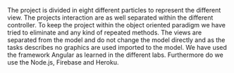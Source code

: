 The project is divided in eight different particles to represent the different view. The projects interaction are as well separated within the different controller. To keep the project within the object oriented paradigm we have tried to eliminate and any kind of repeated methods. The views are separated from the model and do not change the model directly and as the tasks describes no graphics are used imported to the model. We have used the framework Angular as learned in the different labs. Furthermore do we use the Node.js, Firebase and Heroku.    
